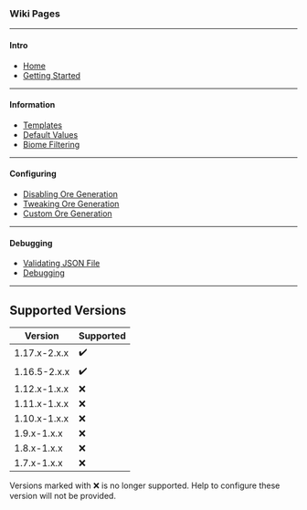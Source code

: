 ### Wiki Pages

--------------------------------------------------------------------------------------------------------

#### Intro

* [Home](https://github.com/EwyBoy/OreTweaker/wiki)
* [Getting Started](https://github.com/EwyBoy/OreTweaker/wiki/Getting-Started)

--------------------------------------------------------------------------------------------------------

#### Information

* [Templates](https://github.com/EwyBoy/OreTweaker/wiki/Templates)
* [Default Values](https://github.com/EwyBoy/OreTweaker/wiki/Default-Values)
* [Biome Filtering](https://github.com/EwyBoy/OreTweaker/wiki/Biome-Filtering)

--------------------------------------------------------------------------------------------------------

#### Configuring

* [Disabling Ore Generation](https://github.com/EwyBoy/OreTweaker/wiki/Disabling-Ore-Generation)
* [Tweaking Ore Generation](https://github.com/EwyBoy/OreTweaker/wiki/Tweaking-Ore-Generation)
* [Custom Ore Generation](https://github.com/EwyBoy/OreTweaker/wiki/Custom-Ore-Generation)

--------------------------------------------------------------------------------------------------------

#### Debugging

* [Validating JSON File](https://github.com/EwyBoy/OreTweaker/wiki/Validating-JSON-File)
* [Debugging](https://github.com/EwyBoy/OreTweaker/wiki/Debugging)

--------------------------------------------------------------------------------------------------------

## Supported Versions

|    Version   |      Supported     |
| ------------ | ------------------ |
| 1.17.x-2.x.x | :heavy_check_mark: |
| 1.16.5-2.x.x | :heavy_check_mark: |
| 1.12.x-1.x.x | :x:                |
| 1.11.x-1.x.x | :x:                |
| 1.10.x-1.x.x | :x:                |
|  1.9.x-1.x.x | :x:                |
|  1.8.x-1.x.x | :x:                |
|  1.7.x-1.x.x | :x:                |

Versions marked with :x: is no longer supported. Help to configure these version will not be provided.